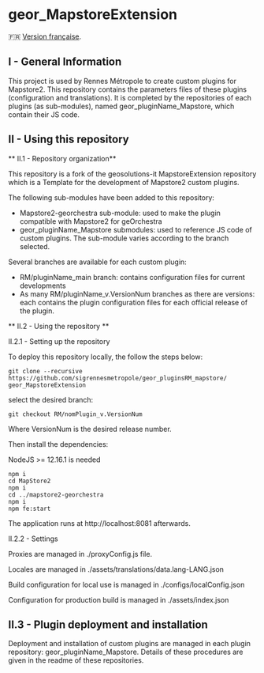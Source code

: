 # geor_MapstoreExtension 

:fr: [Version française](https://github.com/sigrennesmetropole/geor_pluginsRM_mapstore/geor_MapstoreExtension/docs/README_FR.MD).

## I - General Information

This project is used by Rennes Métropole to create custom plugins for Mapstore2. This repository contains the parameters files of these plugins (configuration and translations). It is completed by the repositories of each plugins (as sub-modules), named geor_pluginName_Mapstore, which contain their JS code.

## II - Using this repository

** II.1 - Repository organization**

This repository is a fork of the geosolutions-it MapstoreExtension repository which is a Template for the development of Mapstore2 custom plugins.

The following sub-modules have been added to this repository:

-	Mapstore2-georchestra sub-module: used to make the plugin compatible with Mapstore2 for geOrchestra
-	geor_pluginName_Mapstore submodules: used to reference JS code of custom plugins. The sub-module varies according to the branch selected.

Several branches are available for each custom plugin:

-	RM/pluginName_main branch: contains configuration files for current developments
-	As many RM/pluginName_v.VersionNum branches as there are versions: each contains the plugin configuration files for each official release of the plugin.


** II.2 - Using the repository **

II.2.1 - Setting up the repository

To deploy this repository locally, the follow the steps below:

`git clone --recursive https://github.com/sigrennesmetropole/geor_pluginsRM_mapstore/ geor_MapstoreExtension`

select the desired branch:

`git checkout RM/nomPlugin_v.VersionNum`

Where VersionNum is the desired release number. 

Then install the dependencies:

NodeJS >= 12.16.1 is needed

```
npm i
cd MapStore2
npm i
cd ../mapstore2-georchestra
npm i
npm fe:start
```
The application runs at http://localhost:8081 afterwards.

II.2.2 - Settings

Proxies are managed in ./proxyConfig.js file.

Locales are managed in ./assets/translations/data.lang-LANG.json

Build configuration for local use is managed in ./configs/localConfig.json

Configuration for production build is managed in ./assets/index.json


## II.3 - Plugin deployment and installation

Deployment and installation of custom plugins are managed in each plugin repository: geor_pluginName_Mapstore. Details of these procedures are given in the readme of these repositories.

